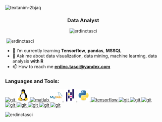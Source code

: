 ![textanim-2bjaq](https://github.com/erdinctasci/erdinctasci/assets/101355400/fabaf778-d5f8-4997-b586-60297df5403f)

<h3 align="center">Data Analyst</h3>
<p align="center"> <img src="https://komarev.com/ghpvc/?username=erdinctasci&label=Profile%20views&color=ffae00&style=plastic" alt="erdinctasci" /> </p>
<p>&nbsp;<img align="center" src="https://github-readme-stats.vercel.app/api?username=erdinctasci&show_icons=true&theme=dracula&locale=en" alt="erdinctasci" /></p> 

- 🔭 I’m currently learning **Tensorflow**, **pandas**, **MSSQL**
- 💬 Ask me about data visualization, data mining, machine learning, data analysis **with R**
- 📫 How to reach me **erdinc.tasci@yandex.com**




<h3 align="left">Languages and Tools:</h3>

<p align="left"> <a href="https://git-scm.com/" target="_blank" rel="noreferrer"> <img src="https://www.vectorlogo.zone/logos/git-scm/git-scm-icon.svg" alt="git" width="40" height="40"/> </a> <a href="https://www.linux.org/" target="_blank" rel="noreferrer"> <img src="https://raw.githubusercontent.com/devicons/devicon/master/icons/linux/linux-original.svg" alt="linux" width="40" height="40"/> </a> <a href="https://www.mathworks.com/" target="_blank" rel="noreferrer"> <img src="https://upload.wikimedia.org/wikipedia/commons/2/21/Matlab_Logo.png" alt="matlab" width="40" height="40"/> </a> <a href="https://www.mysql.com/" target="_blank" rel="noreferrer"> <img src="https://raw.githubusercontent.com/devicons/devicon/master/icons/mysql/mysql-original-wordmark.svg" alt="mysql" width="40" height="40"/> </a> <a href="https://pandas.pydata.org/" target="_blank" rel="noreferrer"> <img src="https://raw.githubusercontent.com/devicons/devicon/2ae2a900d2f041da66e950e4d48052658d850630/icons/pandas/pandas-original.svg" alt="pandas" width="40" height="40"/> </a> <a href="https://www.python.org" target="_blank" rel="noreferrer"> <img src="https://raw.githubusercontent.com/devicons/devicon/master/icons/python/python-original.svg" alt="python" width="40" height="40"/> </a> <a href="https://www.tensorflow.org" target="_blank" rel="noreferrer"> <img src="https://www.vectorlogo.zone/logos/tensorflow/tensorflow-icon.svg" alt="tensorflow" width="40" height="40"/> </a> 
<a href="https://www.r-project.org/" target="_blank" rel="noreferrer"> <img src="https://www.vectorlogo.zone/logos/r-project/r-project-icon.svg" alt="git" width="40" height="40"/> </a>
<a href="https://www.ibm.com/products/spss-statistics" target="_blank" rel="noreferrer"> <img src="https://upload.wikimedia.org/wikipedia/commons/thumb/e/ea/SPSS_logo.svg/640px-SPSS_logo.svg.png" alt="git" width="40" height="40"/> </a>
<a href="https://powerbi.microsoft.com/en-au/" target="_blank" rel="noreferrer"> <img src="https://www.vectorlogo.zone/logos/microsoft_powerbi/microsoft_powerbi-ar21.svg" alt="git" width="40" height="40"/> </a>
<a href="https://www.tidyverse.org/" target="_blank" rel="noreferrer"> <img src="https://tidyverse.tidyverse.org/logo.png" alt="git" width="40" height="40"/> 
<a href="https://jupyter.org/" target="_blank" rel="noreferrer"> <img src="https://upload.wikimedia.org/wikipedia/commons/thumb/3/38/Jupyter_logo.svg/1200px-Jupyter_logo.svg.png" alt="git" width="40" height="40"/> 
<a href="https://anaconda.org/anaconda/anaconda-navigator" target="_blank" rel="noreferrer"> <img src="https://camo.githubusercontent.com/1cfcc8adffa5ee3eb4a701152f56cf7deaf2f5511d24af61326d446131e1438f/68747470733a2f2f7777772e6e696365706e672e636f6d2f706e672f66756c6c2f38352d3835313035385f616e61636f6e64612d69636f6e2d616e61636f6e64612d707974686f6e2d69636f6e2e706e67" alt="git" width="40" height="40"/> 
<a href="https://www.tableau.com/" target="_blank" rel="noreferrer"> <img src="https://raw.githubusercontent.com/get-icon/geticon/fc0f660daee147afb4a56c64e12bde6486b73e39/icons/tableau-icon.svg" alt="git" width="40" height="40"/> 
<a href="https://www.latex-project.org/" target="_blank" rel="noreferrer"> <img src="https://raw.githubusercontent.com/file-icons/icons/e6e6e6ac8cb1d91867167c228c00a667f4d47101/svg/LaTeX.svg" alt="git" width="40" height="40"/> 

</p>
 
<p><img align="left" src="https://github-readme-stats.vercel.app/api/top-langs?username=erdinctasci&show_icons=true&locale=en&layout=compact" alt="erdinctasci" /></p>



